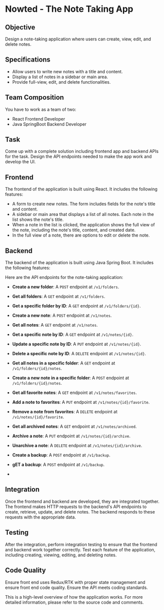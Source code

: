 # Nowted - The Note Taking App

## Objective
Design a note-taking application where users can create, view, edit, and delete notes.

## Specifications
- Allow users to write new notes with a title and content.
- Display a list of notes in a sidebar or main area.
- Provide full-view, edit, and delete functionalities.

## Team Composition
You have to work as a team of two:
- React Frontend Developer
- Java SpringBoot Backend Developer

## Task
Come up with a complete solution including frontend app and backend APIs for the task. Design the API endpoints needed to make the app work and develop the UI.

## Frontend
The frontend of the application is built using React. It includes the following features:

- A form to create new notes. The form includes fields for the note's title and content.
- A sidebar or main area that displays a list of all notes. Each note in the list shows the note's title.
- When a note in the list is clicked, the application shows the full view of the note, including the note's title, content, and created date.
- In the full view of a note, there are options to edit or delete the note.

## Backend
The backend of the application is built using Java Spring Boot. It includes the following features:

Here are the API endpoints for the note-taking application:

- **Create a new folder**: A `POST` endpoint at `/v1/folders`.
- **Get all folders**: A `GET` endpoint at `/v1/folders`.
- **Get a specific folder by ID**: A `GET` endpoint at `/v1/folders/{id}`.

- **Create a new note**: A `POST` endpoint at `/v1/notes`.
- **Get all notes**: A `GET` endpoint at `/v1/notes`.
- **Get a specific note by ID**: A `GET` endpoint at `/v1/notes/{id}`.
- **Update a specific note by ID**: A `PUT` endpoint at `/v1/notes/{id}`.
- **Delete a specific note by ID**: A `DELETE` endpoint at `/v1/notes/{id}`.

- **Get all notes in a specific folder**: A `GET` endpoint at `/v1/folders/{id}/notes`.
- **Create a new note in a specific folder**: A `POST` endpoint at `/v1/folders/{id}/notes`.

- **Get all favorite notes**: A `GET` endpoint at `/v1/notes/favorites`.
- **Add a note to favorites**: A `PUT` endpoint at `/v1/notes/{id}/favorite`.
- **Remove a note from favorites**: A `DELETE` endpoint at `/v1/notes/{id}/favorite`.

- **Get all archived notes**: A `GET` endpoint at `/v1/notes/archived`.
- **Archive a note**: A `PUT` endpoint at `/v1/notes/{id}/archive`.
- **Unarchive a note**: A `DELETE` endpoint at `/v1/notes/{id}/archive`.
- **Create a backup**: A `POST` endpoint at `/v1/backup`.
- **gET a backup**: A `POST` endpoint at `/v1/backup`.
-


## Integration
Once the frontend and backend are developed, they are integrated together. The frontend makes HTTP requests to the backend's API endpoints to create, retrieve, update, and delete notes. The backend responds to these requests with the appropriate data.

## Testing
After the integration, perform integration testing to ensure that the frontend and backend work together correctly. Test each feature of the application, including creating, viewing, editing, and deleting notes.

## Code Quality
Ensure front end uses Redux/RTK with proper state management and ensure front end code quality. Ensure the API meets coding standards.

This is a high-level overview of how the application works. For more detailed information, please refer to the source code and comments.
